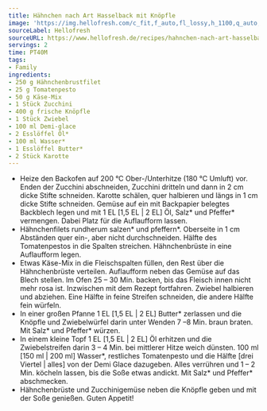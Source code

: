 ```yaml
---
title: Hähnchen nach Art Hasselback mit Knöpfle
image: 'https://img.hellofresh.com/c_fit,f_auto,fl_lossy,h_1100,q_auto,w_2600/hellofresh_s3/image/hahnchen-nach-art-hasselback-mit-knopfle-65787f4c.jpg'
sourceLabel: Hellofresh
sourceURL: https://www.hellofresh.de/recipes/hahnchen-nach-art-hasselback-mit-knopfle-61b8dccf39e675135c75e4cb
servings: 2
time: PT40M
tags:
- Family
ingredients:
- 250 g Hähnchenbrustfilet
- 25 g Tomatenpesto
- 50 g Käse-Mix
- 1 Stück Zucchini
- 400 g frische Knöpfle
- 1 Stück Zwiebel
- 100 ml Demi-glace
- 2 Esslöffel Öl*
- 100 ml Wasser*
- 1 Esslöffel Butter*
- 2 Stück Karotte
---
```


- Heize den Backofen auf 200 °C Ober-/Unterhitze (180 °C Umluft) vor. Enden der Zucchini abschneiden, Zucchini dritteln und dann in 2 cm dicke Stifte schneiden. Karotte schälen, quer halbieren und längs in 1 cm dicke Stifte schneiden. Gemüse auf ein mit Backpapier belegtes Backblech legen und mit 1 EL [1,5 EL | 2 EL] Öl, Salz\* und Pfeffer\* vermengen. Dabei Platz für die Auflaufform lassen.
- Hähnchenfilets rundherum salzen\* und pfeffern\*. Oberseite in 1 cm Abständen quer ein-, aber nicht durchschneiden. Hälfte des Tomatenpestos in die Spalten streichen. Hähnchenbrüste in eine Auflaufform legen.
- Etwas Käse-Mix in die Fleischspalten füllen, den Rest über die Hähnchenbrüste verteilen. Auflaufform neben das Gemüse auf das Blech stellen. Im Ofen 25 – 30 Min. backen, bis das Fleisch innen nicht mehr rosa ist. Inzwischen mit dem Rezept fortfahren. Zwiebel halbieren und abziehen. Eine Hälfte in feine Streifen schneiden, die andere Hälfte fein würfeln.
- In einer großen Pfanne 1 EL [1,5 EL | 2 EL] Butter\* zerlassen und die Knöpfle und Zwiebelwürfel darin unter Wenden 7 –8 Min. braun braten. Mit Salz\* und Pfeffer\* würzen.
- In einem kleine Topf 1 EL [1,5 EL | 2 EL] Öl erhitzen und die Zwiebelstreifen darin 3 – 4 Min. bei mittlerer Hitze weich dünsten. 100 ml [150 ml | 200 ml] Wasser\*, restliches Tomatenpesto und die Hälfte [drei Viertel | alles] von der Demi Glace dazugeben. Alles verrühren und 1 – 2 Min. köcheln lassen, bis die Soße etwas andickt. Mit Salz\* und Pfeffer\* abschmecken.
- Hähnchenbrüste und Zucchinigemüse neben die Knöpfle geben und mit der Soße genießen. Guten Appetit!
